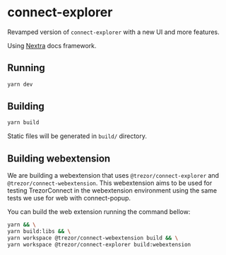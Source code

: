 # connect-explorer

Revamped version of `connect-explorer` with a new UI and more features.

Using [Nextra](https://nextra.site) docs framework.

## Running

```bash
yarn dev
```

## Building

```bash
yarn build
```

Static files will be generated in `build/` directory.

## Building webextension

We are building a webextension that uses `@trezor/connect-explorer` and `@trezor/connect-webextension`. This webextension aims to be used for testing TrezorConnect in the webextension environment using the same tests we use for web with connect-popup.

You can build the web extension running the command bellow:

```bash
yarn && \
yarn build:libs && \
yarn workspace @trezor/connect-webextension build && \
yarn workspace @trezor/connect-explorer build:webextension
```
